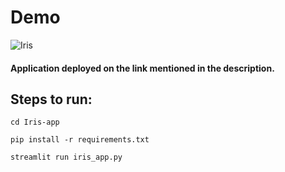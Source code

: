 # Demo  
![Iris](https://user-images.githubusercontent.com/68264150/126626088-adfedb65-1a81-4c5d-9407-8c7f7097c6a2.gif)  

#### Application deployed on the link mentioned in the description.

## Steps to run:  

`cd Iris-app`  

`pip install -r requirements.txt`  

`streamlit run iris_app.py`

